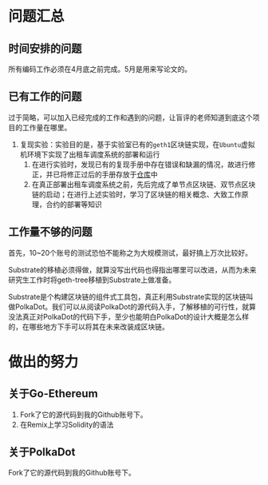 # 问题汇总

## 时间安排的问题

所有编码工作必须在4月底之前完成。5月是用来写论文的。

## 已有工作的问题

过于简略，可以加入已经完成的工作和遇到的问题，让盲评的老师知道到底这个项目的工作量在哪里。

1. 复现实验：实验目的是，基于实验室已有的`geth1`区块链实现，在`Ubuntu`虚拟机环境下实现了出租车调度系统的部署和运行
    1. 在进行实验时，发现已有的复现手册中存在错误和缺漏的情况，故进行修正，并已将修正过后的手册存放于[仓库](https://github.com/Endericedragon/ReproducingBlockchain)中
    2. 在真正部署出租车调度系统之前，先后完成了单节点区块链、双节点区块链的启动；在进行上述实验时，学习了区块链的相关概念、大致工作原理，合约的部署等知识


## 工作量不够的问题

首先，10~20个账号的测试恐怕不能称之为大规模测试，最好搞上万次比较好。

Substrate的移植必须得做，就算没写出代码也得指出哪里可以改进，从而为未来研究生工作时将geth-tree移植到Substrate上做准备。

Substrate是个构建区块链的组件式工具包，真正利用Substrate实现的区块链叫做PolkaDot。我们可以从阅读PolkaDot的源代码入手，了解移植的可行性，就算没法真正对PolkaDot的代码下手，至少也能明白PolkaDot的设计大概是怎么样的，在哪些地方下手可以将其在未来改装成区块链。

# 做出的努力

## 关于Go-Ethereum

1.   Fork了它的源代码到我的Github账号下。
2.   在Remix上学习Solidity的语法

## 关于PolkaDot

Fork了它的源代码到我的Github账号下。